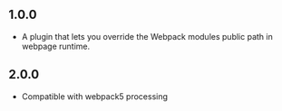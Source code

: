 ## 1.0.0
- A plugin that lets you override the Webpack modules public path in webpage runtime.
## 2.0.0
- Compatible with webpack5 processing